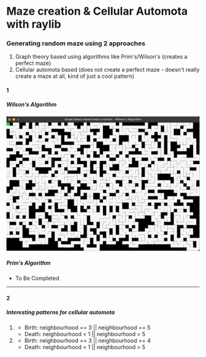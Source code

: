 # Maze creation & Cellular Automota with raylib

### Generating random maze using 2 approaches
1. Graph theory based using algorithms like Prim's/Wilson's (creates a perfect maze)
2. Cellular automota based (does not create a perfect maze - doesn't really create a maze at all, kind of just a cool pattern)


#### 1
##### Wilson's Algorithm 
![Alt Screenshot of a maze created](/img/Wilson_semi_working_v1.png)

##### Prim's Algorithm
- To Be Completed

----

#### 2
##### Interesting patterns for cellular automota
1. 
    - Birth: neighbourhood == 3 || neighbourhood == 5 
    - Death: neighbourhood < 1 || neighbourhood > 5

2.  
    - Birth: neighbourhood == 3 || neighbourhood == 4
    - Death: neighbourhood < 1 || neighbourhood > 5